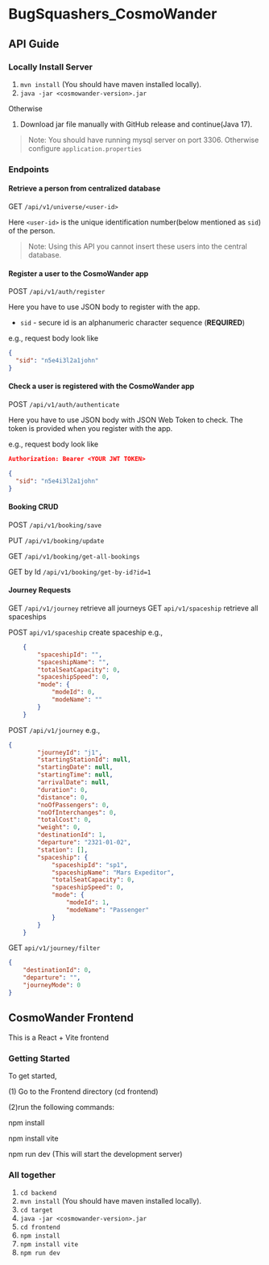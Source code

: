 # BugSquashers_CosmoWander

## API Guide

### Locally Install Server
1. `mvn install` (You should have maven installed locally).
2. `java -jar <cosmowander-version>.jar`

Otherwise

1. Download jar file manually with GitHub release and continue(Java 17).

> Note:
> You should have running mysql server on port 3306.
> Otherwise configure `application.properties`

### Endpoints
#### Retrieve a person from centralized database
GET `/api/v1/universe/<user-id>`

Here `<user-id>` is the unique identification number(below mentioned as `sid`) of the person.

> Note:
> Using this API you cannot insert these users into the central database.

#### Register a user to the CosmoWander app
POST `/api/v1/auth/register`

Here you have to use JSON body to register with the app.

* `sid` - secure id is an alphanumeric character sequence (**REQUIRED**)

e.g., request body look like
```json
{
  "sid": "n5e4i3l2a1john"
}
```
#### Check a user is registered with the CosmoWander app
POST `/api/v1/auth/authenticate`

Here you have to use JSON body with JSON Web Token to check. The token is provided when you register with the app.

e.g., request body look like
```json
Authorization: Bearer <YOUR JWT TOKEN>

{
  "sid": "n5e4i3l2a1john"
}
```
#### Booking CRUD

POST `/api/v1/booking/save`

PUT `/api/v1/booking/update`

GET `/api/v1/booking/get-all-bookings`

GET by Id `/api/v1/booking/get-by-id?id=1`

#### Journey Requests

GET `/api/v1/journey` retrieve all journeys
GET `api/v1/spaceship` retrieve all spaceships

POST `api/v1/spaceship` create spaceship
e.g.,
```json
    {
        "spaceshipId": "",
        "spaceshipName": "",
        "totalSeatCapacity": 0,
        "spaceshipSpeed": 0,
        "mode": {
            "modeId": 0,
            "modeName": ""
        }
    }
```

POST `/api/v1/journey`
e.g.,
```json
{
        "journeyId": "j1",
        "startingStationId": null,
        "startingDate": null,
        "startingTime": null,
        "arrivalDate": null,
        "duration": 0,
        "distance": 0,
        "noOfPassengers": 0,
        "noOfInterchanges": 0,
        "totalCost": 0,
        "weight": 0,
        "destinationId": 1,
        "departure": "2321-01-02",
        "station": [],
        "spaceship": {
            "spaceshipId": "sp1",
            "spaceshipName": "Mars Expeditor",
            "totalSeatCapacity": 0,
            "spaceshipSpeed": 0,
            "mode": {
                "modeId": 1,
                "modeName": "Passenger"
            }
        }
    }
```

GET `api/v1/journey/filter`
```json
{
    "destinationId": 0,
    "departure": "",
    "journeyMode": 0
}
```

## CosmoWander Frontend

This is a React + Vite frontend

### Getting Started

To get started, 

(1) Go to the Frontend directory (cd frontend)

(2)run the following commands:   

npm install

npm install vite

npm run dev (This will start the development server)

### All together
1. `cd backend`
2. `mvn install` (You should have maven installed locally).
3. `cd target`
4. `java -jar <cosmowander-version>.jar`
5. `cd frontend`
6. `npm install`
7. `npm install vite`
8. `npm run dev`
